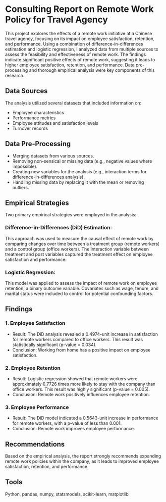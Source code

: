 # Consulting Report on Remote Work Policy for Travel Agency
This project explores the effects of a remote work initiative at a Chinese travel agency, focusing on its impact on employee satisfaction, retention, and performance. Using a combination of difference-in-differences estimation and logistic regression, I analyzed data from multiple sources to assess the feasibility and effectiveness of remote work. The findings indicate significant positive effects of remote work, suggesting it leads to higher employee satisfaction, retention, and performance. Data pre-processing and thorough empirical analysis were key components of this research.

## Data Sources
The analysis utilized several datasets that included information on:
* Employee characteristics
* Performance metrics
* Employee attitudes and satisfaction levels
* Turnover records

## Data Pre-Processing
* Merging datasets from various sources.
* Removing non-sensical or missing data (e.g., negative values where impossible).
* Creating new variables for the analysis (e.g., interaction terms for difference-in-differences analysis).
* Handling missing data by replacing it with the mean or removing outliers.

## Empirical Strategies
Two primary empirical strategies were employed in the analysis:

### Difference-in-Differences (DiD) Estimation:
This approach was used to measure the causal effect of remote work by comparing changes over time between a treatment group (remote workers) and a control group (office workers).
The interaction variable between treatment and post variables captured the treatment effect on employee satisfaction and performance.

### Logistic Regression:
This model was applied to assess the impact of remote work on employee retention, a binary outcome variable. Covariates such as wage, tenure, and marital status were included to control for potential confounding factors.

## Findings
### 1. Employee Satisfaction
* Result: The DiD analysis revealed a 0.4974-unit increase in satisfaction for remote workers compared to office workers. This result was statistically significant (p-value = 0.034).
* Conclusion: Working from home has a positive impact on employee satisfaction.

### 2. Employee Retention
* Result: Logistic regression showed that remote workers were approximately 0.7726 times more likely to stay with the company than office workers. This result was highly significant (p-value = 0.005).
* Conclusion: Remote work positively influences employee retention.

### 3. Employee Performance
* Result: The DiD model indicated a 0.5643-unit increase in performance for remote workers, with a p-value of less than 0.001.
* Conclusion: Remote work improves employee performance.

## Recommendations
Based on the empirical analysis, the report strongly recommends expanding remote work policies within the company, as it leads to improved employee satisfaction, retention, and performance.

## Tools
Python, pandas, numpy, statsmodels, scikit-learn, matplotlib
